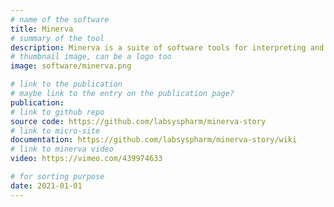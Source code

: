 ```yaml
---
# name of the software
title: Minerva
# summary of the tool
description: Minerva is a suite of software tools for interpreting and interacting with complex images, organized around a guided analysis approach. The software enables fast sharing of large image data that is stored on Amazon S3 and viewed using a zoomable image viewer implemented using OpenSeadragon, making it ideal for integration into multi-omic browsers for data dissemination of tissue atlases. Check out the Minerva Wiki to learn more about the software and for news.
# thumbnail image, can be a logo too
image: software/minerva.png

# link to the publication
# maybe link to the entry on the publication page?
publication:
# link to github repo
source code: https://github.com/labsyspharm/minerva-story
# link to micro-site
documentation: https://github.com/labsyspharm/minerva-story/wiki
# link to minerva video
video: https://vimeo.com/439974633

# for sorting purpose
date: 2021-01-01
---
```

